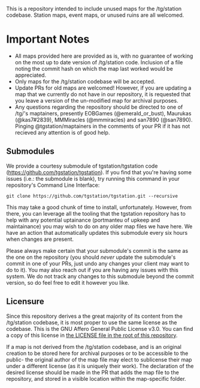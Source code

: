 This is a repository intended to include unused maps for the /tg/station codebase. Station maps, event maps, or unused ruins are all welcomed.
# Important Notes
* All maps provided here are provided as is, with no guarantee of working on the most up to date version of /tg/station code. Inclusion of a file noting the commit hash on which the map last worked would be appreciated.
* Only maps for the /tg/station codebase will be accepted.
* Update PRs for old maps are welcomed! However, if you are updating a map that we currently do not have in our repository, it is requested that you leave a version of the un-modified map for archival purposes.
* Any questions regarding the repository should be directed to one of /tg/'s maptainers, presently EOBGames (@emerald_or_bust), Maurukas (@kas7#2839), MMMiracles (@mmmiracles) and san7890 (@san7890). Pinging @tgstation/maptainers in the comments of your PR if it has not recieved any attention is of good help.

## Submodules

We provide a courtesy submodule of tgstation/tgstation code (https://github.com/tgstation/tgstation). If you find that you're having some issues (i.e.: the submodule is blank), try running this command in your repository's Command Line Interface:

`git clone https://github.com/tgstation/tgstation.git --recursive`

This may take a good chunk of time to install, unfortunately. However, from there, you can leverage all the tooling that the tgstation repository has to help with any potential uptainance (portmanteu of upkeep and maintainance) you may wish to do on any older map files we have here. We have an action that automatically updates this submodule every six hours when changes are present. 

Please always make certain that your submodule's commit is the same as the one on the repository (you should *never* update the submodule's commit in one of your PRs, just undo any changes your client may want to do to it). You may also reach out if you are having any issues with this system. We do not track any changes to this submodule beyond the commit version, so do feel free to edit it however you like.

## Licensure

Since this repository derives a the great majority of its content from the /tg/station codebase, it is most proper to use the same license as the codebase. This is the GNU Affero General Public License v3.0. You can find a copy of this license in [the LICENSE file in the root of this repository](https://github.com/tgstation/map_depot/blob/main/LICENSE).

If a map is not derived from the /tg/station codebase, and is an original creation to be stored here for archival purposes or to be accessible to the public- the original author of the map file may elect to sublicense their map under a different license (as it is uniquely their work). The declaration of the desired license should be made in the PR that adds the map file to the repository, and stored in a visible location within the map-specific folder.
